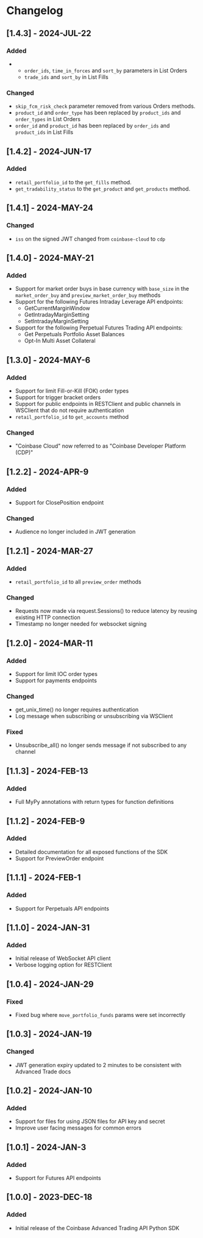 # Changelog

## [1.4.3] - 2024-JUL-22

### Added
- - `order_ids`, `time_in_forces` and `sort_by` parameters in List Orders
  - `trade_ids` and `sort_by` in List Fills

### Changed
- `skip_fcm_risk_check` parameter removed from various Orders methods.
- `product_id` and `order_type` has been replaced by `product_ids` and `order_types` in List Orders
- `order_id` and `product_id` has been replaced by `order_ids` and `product_ids` in List Fills

## [1.4.2] - 2024-JUN-17

### Added
- `retail_portfolio_id` to the `get_fills` method.
- `get_tradability_status` to the `get_product` and `get_products` method.

## [1.4.1] - 2024-MAY-24

### Changed
- `iss` on the signed JWT changed from `coinbase-cloud` to `cdp`

## [1.4.0] - 2024-MAY-21

### Added
- Support for market order buys in base currency with `base_size` in the `market_order_buy` and `preview_market_order_buy` methods
- Support for the following Futures Intraday Leverage API endpoints:
    - GetCurrentMarginWindow
    - GetIntradayMarginSetting 
    - SetIntradayMarginSetting
- Support for the following Perpetual Futures Trading API endpoints:
    - Get Perpetuals Portfolio Asset Balances
    - Opt-In Multi Asset Collateral

## [1.3.0] - 2024-MAY-6

### Added
- Support for limit Fill-or-Kill (FOK) order types
- Support for trigger bracket orders
- Support for public endpoints in RESTClient and public channels in WSClient that do not require authentication
- `retail_portfolio_id` to `get_accounts` method

### Changed
- "Coinbase Cloud" now referred to as "Coinbase Developer Platform (CDP)"

## [1.2.2] - 2024-APR-9

### Added
- Support for ClosePosition endpoint

### Changed
- Audience no longer included in JWT generation

## [1.2.1] - 2024-MAR-27

### Added
- `retail_portfolio_id` to all `preview_order` methods

### Changed
- Requests now made via request.Sessions() to reduce latency by reusing existing HTTP connection
- Timestamp no longer needed for websocket signing

## [1.2.0] - 2024-MAR-11

### Added
- Support for limit IOC order types
- Support for payments endpoints

### Changed
- get_unix_time() no longer requires authentication
- Log message when subscribing or unsubscribing via WSClient

### Fixed
- Unsubscribe_all() no longer sends message if not subscribed to any channel

## [1.1.3] - 2024-FEB-13

### Added
- Full MyPy annotations with return types for function definitions

## [1.1.2] - 2024-FEB-9

### Added
- Detailed documentation for all exposed functions of the SDK
- Support for PreviewOrder endpoint

## [1.1.1] - 2024-FEB-1

### Added
- Support for Perpetuals API endpoints

## [1.1.0] - 2024-JAN-31

### Added
- Initial release of WebSocket API client
- Verbose logging option for RESTClient

## [1.0.4] - 2024-JAN-29

### Fixed
- Fixed bug where `move_portfolio_funds` params were set incorrectly

## [1.0.3] - 2024-JAN-19

### Changed
- JWT generation expiry updated to 2 minutes to be consistent with Advanced Trade docs

## [1.0.2] - 2024-JAN-10

### Added
- Support for files for using JSON files for API key and secret
- Improve user facing messages for common errors

## [1.0.1] - 2024-JAN-3

### Added
- Support for Futures API endpoints

## [1.0.0] - 2023-DEC-18

### Added
- Initial release of the Coinbase Advanced Trading API Python SDK
